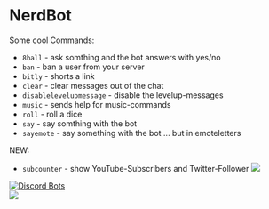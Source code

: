 # NerdBot
Some cool Commands:

- `8ball` - ask somthing and the bot answers with yes/no
- `ban` - ban a user from your server
- `bitly` - shorts a link
- `clear` - clear messages out of the chat
- `disablelevelupmessage` - disable the levelup-messages
- `music` - sends help for music-commands
- `roll` - roll a dice
- `say` - say somthing with the bot
- `sayemote` - say something with the bot ... but in emoteletters

NEW:

- `subcounter` - show YouTube-Subscribers and Twitter-Follower
<a href="https://bit.ly/NerdBot"><img src="https://i.imgur.com/RE1tdKc.png"/>
</a>
<a href="https://discordbots.org/bot/332997639807434763">
  <img src="https://discordbots.org/api/widget/332997639807434763.svg" alt="Discord Bots" />
</a>
<br>
<a href="https://discord.gg/4FTkRFa"><img src="https://discordapp.com/api/guilds/340159915282661396/embed.png?style=banner2"/>
</a>
